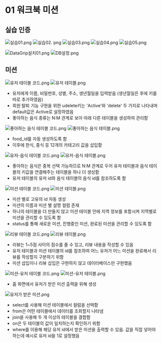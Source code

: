 # 01 워크북 미션

## 실습 인증
![실습01.png](%EC%8B%A4%EC%8A%B501.png)
![실습02. png](%EC%8B%A4%EC%8A%B502.png)
![실습03.png](%EC%8B%A4%EC%8A%B503.png)
![실습04.png](%EC%8B%A4%EC%8A%B504.png)
![실습05.png](%EC%8B%A4%EC%8A%B505.png)

![DataGrip설치01.png](DataGrip%EC%84%A4%EC%B9%9801.png)
![DB설정.png](DB%EC%84%A4%EC%A0%95.png)

## 미션
![유저 테이블 코드.png](%EC%9C%A0%EC%A0%80%20%ED%85%8C%EC%9D%B4%EB%B8%94%20%EC%BD%94%EB%93%9C.png)
![유저 테이블.png](%EC%9C%A0%EC%A0%80%20%ED%85%8C%EC%9D%B4%EB%B8%94.png)
- 유저에게 이름, 비밀번호, 성별, 주소, 생년월일을 입력받음 (생년월일은 후에 키를 따로 추가하였음)
- 회원 탈퇴 기능 구현을 위한 udelete키는 'Active'와 'delete' 두 가지로 나타내며 default값은 Active로 설정하였음
- 좋아하는 음식 종류는 N:M 관계로 보아 아래 다른 테이블을 생성하여 관리함

![좋아하는 음식 테이블 코드.png](%EC%A2%8B%EC%95%84%ED%95%98%EB%8A%94%20%EC%9D%8C%EC%8B%9D%20%ED%85%8C%EC%9D%B4%EB%B8%94%20%EC%BD%94%EB%93%9C.png)
![좋아하는 음식 테이블.png](%EC%A2%8B%EC%95%84%ED%95%98%EB%8A%94%20%EC%9D%8C%EC%8B%9D%20%ED%85%8C%EC%9D%B4%EB%B8%94.png)
- food_id를 자동 생성하도록 함
- 이후에 한식, 중식 등 12개의 카테고리 값을 삽입함

![유저-음식 테이블 코드.png](%EC%9C%A0%EC%A0%80-%EC%9D%8C%EC%8B%9D%20%ED%85%8C%EC%9D%B4%EB%B8%94%20%EC%BD%94%EB%93%9C.png)
![유저-음식 테이블.png](%EC%9C%A0%EC%A0%80-%EC%9D%8C%EC%8B%9D%20%ED%85%8C%EC%9D%B4%EB%B8%94.png)
- 좋아하는 음식은 중복 선택 가능하므로 N:M 관계로 두어 유저 테이블과 음식 테이블의 키값을 연결해주는 테이블을 하나 더 생성함
- 유저 테이블의 유저 id와 음식 테이블의 음식 id를 참조하도록 함

![미션 테이블 코드.png](%EB%AF%B8%EC%85%98%20%ED%85%8C%EC%9D%B4%EB%B8%94%20%EC%BD%94%EB%93%9C.png)
![미션 테이블.png](%EB%AF%B8%EC%85%98%20%ED%85%8C%EC%9D%B4%EB%B8%94.png)
- 미션 별로 고유의 id 자동 생성
- 미션의 이름과 미션 별 설명 컬럼 존재
- 하나의 테이블을 더 만들지 않고 미션 테이블 안에 지역 정보를 포함시켜 지역별로 미션을 관리할 수 있도록 함
- status를 통해 새로운 미션, 진행중인 미션, 완료된 미션을 관리할 수 있도록 함


![리뷰 테이블 코드.png](%EB%A6%AC%EB%B7%B0%20%ED%85%8C%EC%9D%B4%EB%B8%94%20%EC%BD%94%EB%93%9C.png)
![리뷰 테이블.png](%EB%A6%AC%EB%B7%B0%20%ED%85%8C%EC%9D%B4%EB%B8%94.png)
- 리뷰는 1~5점 사이의 점수를 줄 수 있고, 리뷰 내용을 작성할 수 있음
- 유저 테이블과 미션 테이블의 id를 참조하여 어느 유저가 어느 미션을 완료해서 리뷰를 작성할지 구분하기 위함
- 미션 삽입이나 리뷰 삽입은 구현하지 않고 데이터베이스만 구현했음


![미션-유저 테이블 코드.png](%EB%AF%B8%EC%85%98-%EC%9C%A0%EC%A0%80%20%ED%85%8C%EC%9D%B4%EB%B8%94%20%EC%BD%94%EB%93%9C.png)
![미션-유저 테이블.png](%EB%AF%B8%EC%85%98-%EC%9C%A0%EC%A0%80%20%ED%85%8C%EC%9D%B4%EB%B8%94.png)
- 홈 화면에서 유저가 받은 미션 출력을 위해 생성


![유저가 받은 미션.png](%EC%9C%A0%EC%A0%80%EA%B0%80%20%EB%B0%9B%EC%9D%80%20%EB%AF%B8%EC%85%98.png)
- select를 사용해 미션 테이블에서 컬럼을 선택함
- from은 어떤 테이블에서 데이터를 조회할지 나타냄
- join을 사용해 두 개 이상의 테이블을 결합함
- on은 두 테이블의 값이 일치하는지 확인하기 위함
- where를 이용해 해당 유저 id에서 받은 미션을 출력할 수 있음. 값을 직접 넣어야 하는데 예시로 유저 id을 1로 설정했음